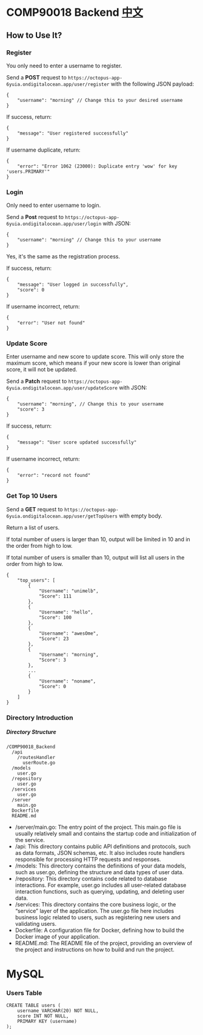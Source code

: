 # COMP90018 Backend [中文](./CN_README.md)

## How to Use It?
### Register
You only need to enter a username to register.

Send a **POST** request to `https://octopus-app-6yuia.ondigitalocean.app/user/register` with the following JSON payload:
```
{
    "username": "morning" // Change this to your desired username
}
```

If success, return:
```
{
    "message": "User registered successfully"
}
```

If username duplicate, return:
```
{
    "error": "Error 1062 (23000): Duplicate entry 'wow' for key 'users.PRIMARY'"
}
```


### Login
Only need to enter username to login.

Send a **Post** request to `https://octopus-app-6yuia.ondigitalocean.app/user/login` with JSON:
```
{
    "username": "morning" // Change this to your username
}
```
Yes, it's the same as the registration process.

If success, return:
```
{
    "message": "User logged in successfully",
    "score": 0
}
```

If username incorrect, return:
```
{
    "error": "User not found"
}
```

### Update Score
Enter username and new score to update score.
This will only store the maximum score, which means if your new score is lower than original score, it will not be updated.

Send a **Patch** request to `https://octopus-app-6yuia.ondigitalocean.app/user/updateScore` with JSON:
```
{
    "username": "morning", // Change this to your username
    "score": 3 
}
```
If success, return:
```
{
    "message": "User score updated successfully"
}
```

If username incorrect, return:
```
{
    "error": "record not found"
}
```

### Get Top 10 Users
Send a **GET** request to `https://octopus-app-6yuia.ondigitalocean.app/user/getTopUsers` with empty body.

Return a list of users. 

If total number of users is larger than 10, output will be limited in 10 and in the order from high to low.

If total number of users is smaller than 10, output will list all users in the order from high to low.
```
{
    "top_users": [
        {
            "Username": "unimelb",
            "Score": 111
        },
        {
            "Username": "hello",
            "Score": 100
        },
        {
            "Username": "awesOme",
            "Score": 23
        },
        {
            "Username": "morning",
            "Score": 3
        },
        ...
        {
            "Username": "noname",
            "Score": 0
        }
    ]
}
```



### Directory Introduction

##### Directory Structure
```
/COMP90018_Backend
  /api
    /routesHandler
      userRoute.go
  /models
    user.go
  /repository
    user.go
  /services
    user.go
  /server
    main.go
  Dockerfile
  README.md
```

- /server/main.go: The entry point of the project. This main.go file is usually relatively small and contains the startup code and initialization of the service.
- /api: This directory contains public API definitions and protocols, such as data formats, JSON schemas, etc. It also includes route handlers responsible for processing HTTP requests and responses.
- /models: This directory contains the definitions of your data models, such as user.go, defining the structure and data types of user data.
- /repository: This directory contains code related to database interactions. For example, user.go includes all user-related database interaction functions, such as querying, updating, and deleting user data.
- /services: This directory contains the core business logic, or the “service” layer of the application. The user.go file here includes business logic related to users, such as registering new users and validating users.
- Dockerfile:  A configuration file for Docker, defining how to build the Docker image of your application.
- README.md: The README file of the project, providing an overview of the project and instructions on how to build and run the project.

# MySQL

### Users Table
```
CREATE TABLE users (
    username VARCHAR(20) NOT NULL,
    score INT NOT NULL,
    PRIMARY KEY (username)
);
```
